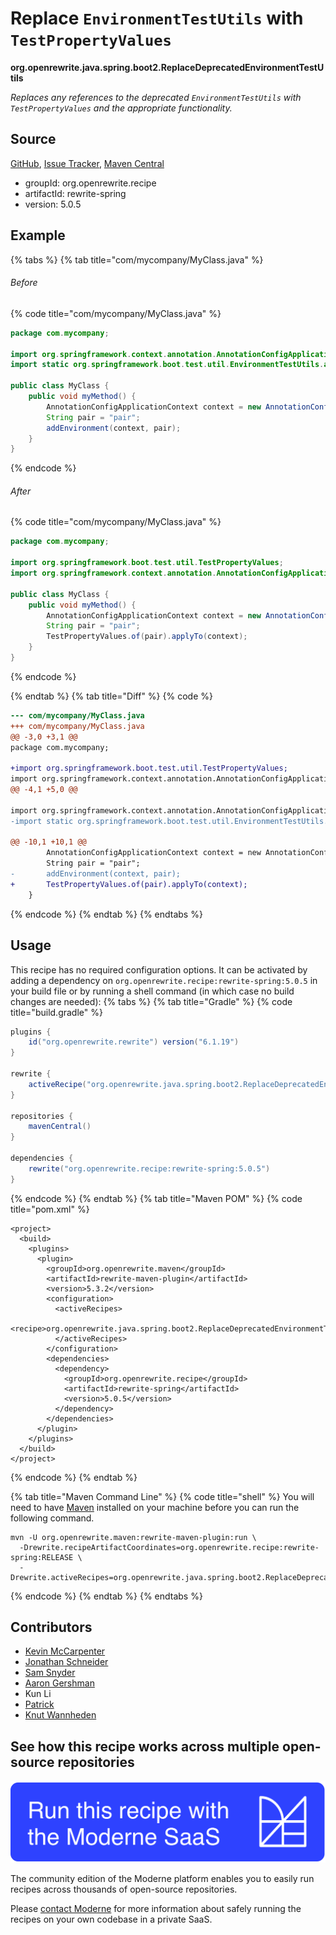# Replace `EnvironmentTestUtils` with `TestPropertyValues`

**org.openrewrite.java.spring.boot2.ReplaceDeprecatedEnvironmentTestUtils**

_Replaces any references to the deprecated `EnvironmentTestUtils` with `TestPropertyValues` and the appropriate functionality._

## Source

[GitHub](https://github.com/openrewrite/rewrite-spring/blob/main/src/main/java/org/openrewrite/java/spring/boot2/ReplaceDeprecatedEnvironmentTestUtils.java), [Issue Tracker](https://github.com/openrewrite/rewrite-spring/issues), [Maven Central](https://central.sonatype.com/artifact/org.openrewrite.recipe/rewrite-spring/5.0.5/jar)

* groupId: org.openrewrite.recipe
* artifactId: rewrite-spring
* version: 5.0.5

## Example


{% tabs %}
{% tab title="com/mycompany/MyClass.java" %}

###### Before
{% code title="com/mycompany/MyClass.java" %}
```java
package com.mycompany;

import org.springframework.context.annotation.AnnotationConfigApplicationContext;
import static org.springframework.boot.test.util.EnvironmentTestUtils.addEnvironment;

public class MyClass {
    public void myMethod() {
        AnnotationConfigApplicationContext context = new AnnotationConfigApplicationContext();
        String pair = "pair";
        addEnvironment(context, pair);
    }
}
```
{% endcode %}

###### After
{% code title="com/mycompany/MyClass.java" %}
```java
package com.mycompany;

import org.springframework.boot.test.util.TestPropertyValues;
import org.springframework.context.annotation.AnnotationConfigApplicationContext;

public class MyClass {
    public void myMethod() {
        AnnotationConfigApplicationContext context = new AnnotationConfigApplicationContext();
        String pair = "pair";
        TestPropertyValues.of(pair).applyTo(context);
    }
}
```
{% endcode %}

{% endtab %}
{% tab title="Diff" %}
{% code %}
```diff
--- com/mycompany/MyClass.java
+++ com/mycompany/MyClass.java
@@ -3,0 +3,1 @@
package com.mycompany;

+import org.springframework.boot.test.util.TestPropertyValues;
import org.springframework.context.annotation.AnnotationConfigApplicationContext;
@@ -4,1 +5,0 @@

import org.springframework.context.annotation.AnnotationConfigApplicationContext;
-import static org.springframework.boot.test.util.EnvironmentTestUtils.addEnvironment;

@@ -10,1 +10,1 @@
        AnnotationConfigApplicationContext context = new AnnotationConfigApplicationContext();
        String pair = "pair";
-       addEnvironment(context, pair);
+       TestPropertyValues.of(pair).applyTo(context);
    }
```
{% endcode %}
{% endtab %}
{% endtabs %}


## Usage

This recipe has no required configuration options. It can be activated by adding a dependency on `org.openrewrite.recipe:rewrite-spring:5.0.5` in your build file or by running a shell command (in which case no build changes are needed): 
{% tabs %}
{% tab title="Gradle" %}
{% code title="build.gradle" %}
```groovy
plugins {
    id("org.openrewrite.rewrite") version("6.1.19")
}

rewrite {
    activeRecipe("org.openrewrite.java.spring.boot2.ReplaceDeprecatedEnvironmentTestUtils")
}

repositories {
    mavenCentral()
}

dependencies {
    rewrite("org.openrewrite.recipe:rewrite-spring:5.0.5")
}
```
{% endcode %}
{% endtab %}
{% tab title="Maven POM" %}
{% code title="pom.xml" %}
```markup
<project>
  <build>
    <plugins>
      <plugin>
        <groupId>org.openrewrite.maven</groupId>
        <artifactId>rewrite-maven-plugin</artifactId>
        <version>5.3.2</version>
        <configuration>
          <activeRecipes>
            <recipe>org.openrewrite.java.spring.boot2.ReplaceDeprecatedEnvironmentTestUtils</recipe>
          </activeRecipes>
        </configuration>
        <dependencies>
          <dependency>
            <groupId>org.openrewrite.recipe</groupId>
            <artifactId>rewrite-spring</artifactId>
            <version>5.0.5</version>
          </dependency>
        </dependencies>
      </plugin>
    </plugins>
  </build>
</project>
```
{% endcode %}
{% endtab %}

{% tab title="Maven Command Line" %}
{% code title="shell" %}
You will need to have [Maven](https://maven.apache.org/download.cgi) installed on your machine before you can run the following command.

```shell
mvn -U org.openrewrite.maven:rewrite-maven-plugin:run \
  -Drewrite.recipeArtifactCoordinates=org.openrewrite.recipe:rewrite-spring:RELEASE \
  -Drewrite.activeRecipes=org.openrewrite.java.spring.boot2.ReplaceDeprecatedEnvironmentTestUtils
```
{% endcode %}
{% endtab %}
{% endtabs %}

## Contributors
* [Kevin McCarpenter](mailto:kevin@moderne.io)
* [Jonathan Schneider](mailto:jkschneider@gmail.com)
* [Sam Snyder](mailto:sam@moderne.io)
* [Aaron Gershman](mailto:aegershman@gmail.com)
* Kun Li
* [Patrick](mailto:patway99@gmail.com)
* [Knut Wannheden](mailto:knut@moderne.io)


## See how this recipe works across multiple open-source repositories

[![Moderne Link Image](/.gitbook/assets/ModerneRecipeButton.png)](https://app.moderne.io/recipes/org.openrewrite.java.spring.boot2.ReplaceDeprecatedEnvironmentTestUtils)

The community edition of the Moderne platform enables you to easily run recipes across thousands of open-source repositories.

Please [contact Moderne](https://moderne.io/product) for more information about safely running the recipes on your own codebase in a private SaaS.
